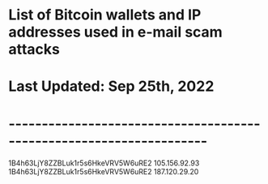 # List of Bitcoin wallets and IP addresses used in e-mail scam attacks
# Last Updated: Sep 25th, 2022
# --------------------------------------------------------------------
1B4h63LjY8ZZBLuk1r5s6HkeVRV5W6uRE2    105.156.92.93
1B4h63LjY8ZZBLuk1r5s6HkeVRV5W6uRE2    187.120.29.20
